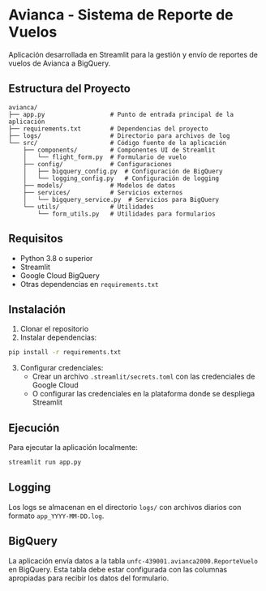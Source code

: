 # Avianca - Sistema de Reporte de Vuelos

Aplicación desarrollada en Streamlit para la gestión y envío de reportes de vuelos de Avianca a BigQuery.

## Estructura del Proyecto

```
avianca/
├── app.py                  # Punto de entrada principal de la aplicación
├── requirements.txt        # Dependencias del proyecto
├── logs/                   # Directorio para archivos de log
└── src/                    # Código fuente de la aplicación
    ├── components/         # Componentes UI de Streamlit
    │   └── flight_form.py  # Formulario de vuelo
    ├── config/             # Configuraciones
    │   ├── bigquery_config.py  # Configuración de BigQuery
    │   └── logging_config.py   # Configuración de logging
    ├── models/             # Modelos de datos
    ├── services/           # Servicios externos
    │   └── bigquery_service.py  # Servicios para BigQuery
    └── utils/              # Utilidades
        └── form_utils.py   # Utilidades para formularios
```

## Requisitos

- Python 3.8 o superior
- Streamlit
- Google Cloud BigQuery
- Otras dependencias en `requirements.txt`

## Instalación

1. Clonar el repositorio
2. Instalar dependencias:

```bash
pip install -r requirements.txt
```

3. Configurar credenciales:
   - Crear un archivo `.streamlit/secrets.toml` con las credenciales de Google Cloud
   - O configurar las credenciales en la plataforma donde se despliega Streamlit

## Ejecución

Para ejecutar la aplicación localmente:

```bash
streamlit run app.py
```

## Logging

Los logs se almacenan en el directorio `logs/` con archivos diarios con formato `app_YYYY-MM-DD.log`.

## BigQuery

La aplicación envía datos a la tabla `unfc-439001.avianca2000.ReporteVuelo` en BigQuery. Esta tabla debe estar configurada con las columnas apropiadas para recibir los datos del formulario.